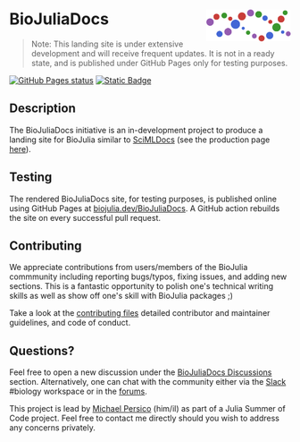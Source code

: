# <img src="./sticker.svg" width="30%" align="right" /> BioJuliaDocs

> Note: This landing site is under extensive development and will receive frequent updates.
> It is not in a ready state, and is published under GitHub Pages only for testing purposes.

[![GitHub Pages status](https://github.com/BioJulia/BioJuliaDocs/actions/workflows/pages/pages-build-deployment/badge.svg?branch=gh-pages)](https://github.com/BioJulia/BioJuliaDocs/actions/workflows/pages/pages-build-deployment)
[![Static Badge](https://img.shields.io/badge/Docs-stable-blue)](https://biojulia.dev/BioJuliaDocs)

## Description

The BioJuliaDocs initiative is an in-development project to produce a landing site for BioJulia
similar to [SciMLDocs](https://github.com/SciML/SciMLDocs) (see the production page [here](https://docs.sciml.ai/Overview/stable/)).

## Testing

The rendered BioJuliaDocs site, for testing purposes, is published online using GitHub Pages at [biojulia.dev/BioJuliaDocs](https://biojulia.dev/BioJuliaDocs). A GitHub action rebuilds the site on every successful pull request.

## Contributing

We appreciate contributions from users/members of the BioJulia commmunity
including reporting bugs/typos, fixing issues, and adding new sections.
This is a fantastic opportunity to polish one's technical writing skills as well as show off one's skill with BioJulia packages ;)

Take a look at the [contributing files](https://github.com/BioJulia/Contributing)
detailed contributor and maintainer guidelines, and code of conduct.

## Questions?

Feel free to open a new discussion under the [BioJuliaDocs Discussions](https://github.com/BioJulia/discussions) section.
Alternatively, one can chat with the community either via the [Slack](https://julialang.org/slack/) #biology workspace
or in the [forums](https://discourse.julialang.org/).

This project is lead by [Michael Persico](mailto:michael.a.persico@gmail.com?subject=[GitHub]) (him/il)
as part of a Julia Summer of Code project.
Feel free to contact me directly should you wish to address any concerns privately.
